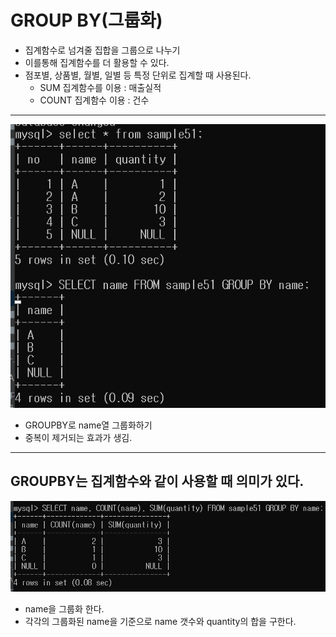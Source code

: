 # GROUP BY(그룹화)

- 집계함수로 넘겨줄 집합을 그룹으로 나누기
- 이를통해 집계함수를 더 활용할 수 있다.
- 점포별, 상품별, 월별, 일별 등 특정 단위로 집계할 때 사용된다.
    - SUM 집계함수를 이용 : 매출실적
    - COUNT 집계함수 이용 : 건수

---

![](./image/특정열그룹화.png)

- GROUPBY로 name열 그룹화하기
- 중복이 제거되는 효과가 생김.

---

## GROUPBY는 집계함수와 같이 사용할 때 의미가 있다.

![](./image/집계함수와GROUPBY.png)

- name을 그룹화 한다.
- 각각의 그룹화된 name을 기준으로 name 갯수와 quantity의 합을 구한다.



